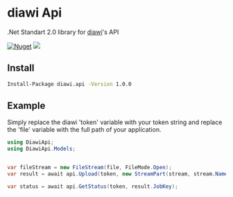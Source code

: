 # diawi Api

.Net Standart 2.0 library for [diawi](https://www.diawi.com/)'s API

[![Nuget](https://img.shields.io/nuget/v/diawi.api)](https://www.nuget.org/packages/diawi.api/) ![](https://img.shields.io/nuget/dt/diawi.api)

## Install

```sh
Install-Package diawi.api -Version 1.0.0
```

## Example

Simply replace the diawi 'token' variable with your token string and replace the 'file' variable with the full path of your application.
``` c#
using DiawiApi;
using DiawiApi.Models;


var fileStream = new FileStream(file, FileMode.Open);
var result = await api.Upload(token, new StreamPart(stream, stream.Name, "")); 

var status = await api.GetStatus(token, result.JobKey);

```

